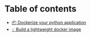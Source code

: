 # Table of contents

* [📦 Dockerize your python application](README.md)
* [💡 Build a lightweight docker image](build-a-lightweight-docker-image.md)
